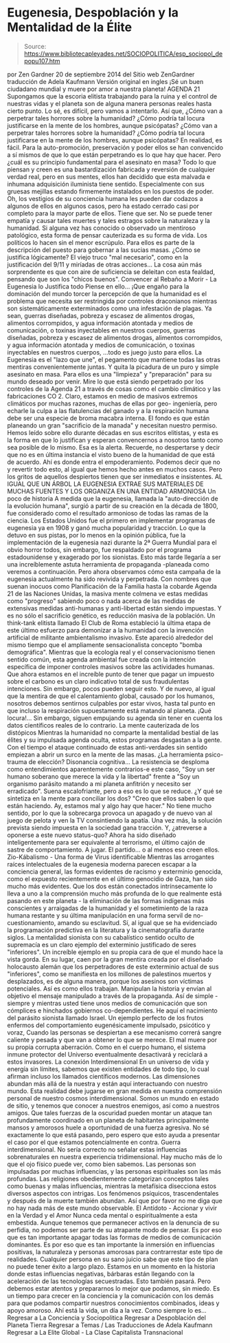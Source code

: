 # Eugenesia, Despoblación y la Mentalidad de la Élite

> Source: https://www.bibliotecapleyades.net/SOCIOPOLITICA/esp_sociopol_depopu107.htm

por Zen Gardner 20 de septiembre 2014
del Sitio web ZenGardner
traducción de Adela Kaufmann Versión original en ingles
¡Sé un buen ciudadano mundial
y muere por amor a nuestra planeta!
AGENDA 21
Supongamos que la escoria elitista trabajando para la ruina y el control de nuestras vidas y el planeta son de alguna manera personas reales hasta cierto punto.
Lo sé, es difícil, pero vamos a intentarlo.
Así que,
¿Cómo van a perpetrar tales horrores sobre la humanidad? ¿Cómo podría tal locura justificarse en la mente de los hombres, aunque psicópatas?
¿Cómo van a perpetrar tales horrores sobre la humanidad?
¿Cómo podría tal locura justificarse en la mente de los hombres, aunque psicópatas?
En realidad, es fácil.
Para la auto-promoción, preservación y poder ellos se han convencido a sí mismos de que lo que están perpetrando es lo que hay que hacer. Pero ¿cuál es su principio fundamental para el asesinato en masa? Todo lo que piensan y creen es una bastardización fabricada y reversión de cualquier verdad real, pero en sus mentes, ellos han decidido que esta malvada e inhumana adquisición iluminista tiene sentido. Especialmente con sus gruesas mejillas estando firmemente instalados en los puestos de poder.
Oh, los vestigios de su conciencia humana les pueden dar codazos a algunos de ellos en algunos casos, pero ha estado cerrado casi por completo para la mayor parte de ellos. Tiene que ser. No se puede tener empatía y causar tales muertes y tales estragos sobre la naturaleza y la humanidad. Si alguna vez has conocido o observado un mentiroso patológico, esta forma de pensar cauterizada es su forma de vida. Los políticos lo hacen sin el menor escrúpulo. Para ellos es parte de la descripción del puesto para gobernar a las sucias masas.
¿Cómo se justifica lógicamente? El viejo truco "mal necesario", como en la justificación del 9/11 y miríadas de otras acciones...
La cosa aún más sorprendente es que con aire de suficiencia se deleitan con esta fealdad, pensando que son los "chicos buenos".
Convencer al Rebaño a Morir - La Eugenesia lo Justifica todo Piense en ello...
¡Que engaño para la dominación del mundo torcer la percepción de que la humanidad es el problema que necesita ser restringida por controles draconianos mientras son sistemáticamente exterminados como una infestación de plagas.
Ya sean,
guerras diseñadas, pobreza y escasez de alimentos drogas, alimentos corrompidos, y agua información atontada y medios de comunicación, o toxinas inyectables en nuestros cuerpos,
guerras diseñadas, pobreza y escasez de alimentos
drogas, alimentos corrompidos, y agua
información atontada y medios de comunicación, o toxinas inyectables en nuestros cuerpos,
...todo es juego justo para ellos.
La Eugenesia es el "lazo que une", el pegamento que mantiene todas las otras mentiras convenientemente juntas. Y quita la picadura de un puro y simple asesinato en masa. Para ellos es una "limpieza" y "preparación" para su mundo deseado por venir.
Mire lo que está siendo perpetrado por los controles de la Agenda 21 a través de cosas como el cambio climático y las fabricaciones CO 2.
Claro, estamos en medio de masivos extremos climáticos por muchas razones, muchas de ellas por geo- ingeniería, pero echarle la culpa a las flatulencias del ganado y a la respiración humana debe ser una especie de broma macabra interna.
El fondo es que están planeando un gran "sacrificio de la manada" y necesitan nuestro permiso. Hemos leído sobre ello durante décadas en sus escritos elitistas, y esta es la forma en que lo justifican y esperan convencernos a nosotros tanto como sea posible de lo mismo. Esa es la alerta.
Recuerde, no despertarse y decir que no es en última instancia el visto bueno de la humanidad de que está de acuerdo. Ahí es donde entra el empoderamiento. Podemos decir que no y revertir todo esto, al igual que hemos hecho antes en muchos casos.
Pero los gritos de aquellos despiertos tienen que ser inmediatos e insistentes.
AL IGUAL QUE UN ÁRBOL
LA EUGENESIA EXTRAE SUS MATERIALES DE MUCHAS FUENTES
Y LOS ORGANIZA EN UNA ENTIDAD ARMONIOSA
Un poco de historia A medida que la eugenesia, llamada la "auto-dirección de la evolución humana", surgió a partir de su creación en la década de 1800, fue considerado como el resultado armonioso de todas las ramas de la ciencia.
Los Estados Unidos fue el primero en implementar programas de eugenesia ya en 1908 y ganó mucha popularidad y tracción.
Lo que la detuvo en sus pistas, por lo menos en la opinión pública, fue la implementación de la eugenesia nazi durante la 2ª Guerra Mundial para el obvio horror todos, sin embargo, fue respaldado por el programa estadounidense y exagerado por los sionistas.
Esto más tarde llegaría a ser una increíblemente astuta herramienta de propaganda -planeada como veremos a continuación.
Pero ahora observamos cómo esta campaña de la eugenesia actualmente ha sido revivida y perpetrada. Con nombres que suenan inocuos como Planificación de la Familia hasta la cobarde Agenda 21 de las Naciones Unidas, la masiva mente colmena ve estas medidas como "progreso" sabiendo poco o nada acerca de las medidas de extensivas medidas anti-humanas y anti-libertad están siendo impuestas.
Y es no sólo el sacrificio genético, es reducción masiva de la población.
Un think-tank elitista llamado El Club de Roma estableció la última etapa de este último esfuerzo para demonizar a la humanidad con la invención artificial de militante ambientalismo invasivo. Este apareció alrededor del mismo tiempo que el ampliamente sensacionalista concepto "bomba demográfica".
Mientras que la ecología real y el conservacionismo tienen sentido común, esta agenda ambiental fue creada con la intención específica de imponer controles masivos sobre las actividades humanas. Que ahora estamos en el increíble punto de tener que pagar un impuesto sobre el carbono es un claro indicativo total de sus fraudulentas intenciones.
Sin embargo, pocos pueden seguir esto.
Y de nuevo, al igual que la mentira de que el calentamiento global, causado por los humanos, nosotros debemos sentirnos culpables por estar vivos, hasta tal punto en que incluso la respiración supuestamente está matando al planeta. ¡Qué locura!... Sin embargo, siguen empujando su agenda sin tener en cuenta los datos científicos reales de lo contrario.
La mente cauterizada de los distópicos Mientras la humanidad no comparte la mentalidad bestial de las élites y su impulsada agenda oculta, estos programas desgastan a la gente. Con el tiempo el ataque continuado de estas anti-verdades sin sentido empiezan a abrir un surco en la mente de las masas.
¿La herramienta psico-trauma de elección? Disonancia cognitiva...
La resistencia se desploma como entendimientos aparentemente contrarios-e este caso,
"Soy un ser humano soberano que merece la vida y la libertad" frente a "Soy un organismo parásito matando a mi planeta anfitrión y necesito ser erradicado".
Suena escalofriante, pero a eso es lo que se reduce.
¿Y qué se sintetiza en la mente para conciliar los dos?
"Creo que ellos saben lo que están haciendo. Ay, estamos mal y algo hay que hacer."
No tiene mucho sentido, por lo que la sobrecarga provoca un apagado y de nuevo van al juego de pelota y ven la TV consintiendo la apatía.
Una vez más, la solución prevista siendo impuesta en la sociedad gana tracción. Y, ¿atreverse a oponerse a este nuevo status-quo? Ahora ha sido diseñado inteligentemente para ser equivalente al terrorismo, el último cajón de sastre de comportamiento.
A jugar. El partido... o al menos eso creen ellos.
Zio-Kábalismo - Una forma de Virus identificable Mientras las arrogantes raíces intelectuales de la eugenesia moderna parecen escapar a la conciencia general, las formas evidentes de racismo y exterminio genocida, como el expuesto recientemente en el último genocidio de Gaza, han sido mucho más evidentes.
Que los dos están conectados intrínsecamente lo lleva a uno a la comprensión mucho más profunda de lo que realmente está pasando en este planeta - la eliminación de las formas indígenas más conscientes y arraigadas de la humanidad y el sometimiento de la raza humana restante y su última manipulación en una forma servil de no-cuestionamiento, amando su esclavitud. Sí, al igual que se ha evidenciado la programación predictiva en la literatura y la cinematografía durante siglos.
La mentalidad sionista con su cabalístico sentido oculto de supremacía es un claro ejemplo del exterminio justificado de seres "inferiores". Un increíble ejemplo en su propia cara de que el mundo hace la vista gorda.
En su lugar, caen por la gran mentira creada por el diseñado holocausto alemán que los perpetradores de este exterminio actual de sus "inferiores", como se manifiesta en los millones de palestinos muertos y desplazados, es de alguna manera, porque los asesinos son víctimas potenciales.
Así es como ellos trabajan. Manipulan la historia y envían al objetivo el mensaje manipulado a través de la propaganda.
Así de simple - siempre y mientras usted tiene unos medios de comunicación que son cómplices e hinchados gobiernos co-dependientes. He aquí el nacimiento del parásito sionista llamado Israel. Un ejemplo perfecto de los frutos enfermos del comportamiento eugenésicamente impulsado, psicótico y voraz,
Cuando las personas se despiertan a ese mecanismo correrá sangre caliente y pesada y que van a obtener lo que se merece. El mal muere por su propia corrupta aberración.
Como en el cuerpo humano, el sistema inmune protector del Universo eventualmente desactivará y reciclará a estos invasores.
La conexión Interdimensional En un universo de vida y energía sin límites, sabemos que existen entidades de todo tipo, lo cual afirman incluso los llamados científicos modernos.
Las dimensiones abundan más allá de la nuestra y están aquí interactuando con nuestro mundo.
Esta realidad debe jugarse en gran medida en nuestra comprensión personal de nuestro cosmos interdimensional. Somos un mundo en estado de sitio, y tenemos que conocer a nuestros enemigos, así como a nuestros amigos.
Que tales fuerzas de la oscuridad pueden montar un ataque tan profundamente coordinado en un planeta de habitantes principalmente mansos y amorosos huele a oportunidad de una fuerza agresiva.
No sé exactamente lo que está pasando, pero espero que esto ayuda a presentar el caso por el que estamos potencialmente en contra. Guerra interdimensional.
No sería correcto no señalar estas influencias sobrenaturales en nuestra experiencia tridimensional.
Hay mucho más de lo que el ojo físico puede ver, como bien sabemos. Las personas son impulsadas por muchas influencias, y las personas espirituales son las más profundas. Las religiones obedientemente categorizan conceptos tales como buenas y malas influencias, mientras la metafísica disecciona estos diversos aspectos con intrigas.
Los fenómenos psíquicos, trascendentales y después de la muerte también abundan.
Así que por favor no me diga que no hay nada más de este mundo observable.
El Antídoto - Accionar y vivir en la Verdad y el Amor Nunca ceda mental o espiritualmente a esta embestida.
Aunque tenemos que permanecer activos en la denuncia de su perfidia, no podemos ser parte de su atrapante modo de pensar.
Es por eso que es tan importante apagar todas las formas de medios de comunicación dominantes. Es por eso que es tan importante la inmersión en influencias positivas, la naturaleza y personas amorosas para contrarrestar este tipo de realidades. Cualquier persona en su sano juicio sabe que este tipo de plan no puede tener éxito a largo plazo. Estamos en un momento en la historia donde estas influencias negativas, bárbaras están llegando con la aceleración de las tecnologías secuestradas.
Esto también pasará. Pero debemos estar atentos y prepararnos lo mejor que podamos, sin miedo. Es un tiempo para crecer en la conciencia y la comunicación con los demás para que podamos compartir nuestros conocimientos combinados, ideas y apoyo amoroso.
Ahí está la vida, un día a la vez.
Como siempre lo es...
Regresar a La Conciencia y Sociopolitica
Regresar a Despoblación del Planeta Tierra
Regresar a Temas / Las Traducciones de Adela Kaufmann
Regresar a La Elite Global - La Clase Capitalista Transnacional
